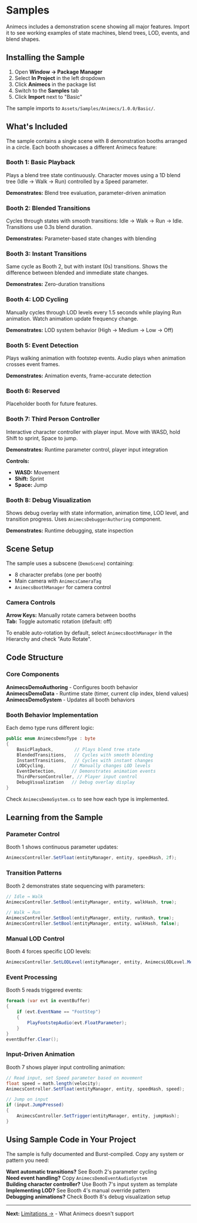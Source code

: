 # Samples

Animecs includes a demonstration scene showing all major features. Import it to see working examples of state machines, blend trees, LOD, events, and blend shapes.

## Installing the Sample

1. Open **Window → Package Manager**
2. Select **In Project** in the left dropdown
3. Click **Animecs** in the package list
4. Switch to the **Samples** tab
5. Click **Import** next to "Basic"

The sample imports to `Assets/Samples/Animecs/1.0.0/Basic/`.

## What's Included

The sample contains a single scene with 8 demonstration booths arranged in a circle. Each booth showcases a different Animecs feature:

### Booth 1: Basic Playback
Plays a blend tree state continuously. Character moves using a 1D blend tree (Idle → Walk → Run) controlled by a Speed parameter.

**Demonstrates:** Blend tree evaluation, parameter-driven animation

### Booth 2: Blended Transitions
Cycles through states with smooth transitions: Idle → Walk → Run → Idle. Transitions use 0.3s blend duration.

**Demonstrates:** Parameter-based state changes with blending

### Booth 3: Instant Transitions
Same cycle as Booth 2, but with instant (0s) transitions. Shows the difference between blended and immediate state changes.

**Demonstrates:** Zero-duration transitions

### Booth 4: LOD Cycling
Manually cycles through LOD levels every 1.5 seconds while playing Run animation. Watch animation update frequency change.

**Demonstrates:** LOD system behavior (High → Medium → Low → Off)

### Booth 5: Event Detection
Plays walking animation with footstep events. Audio plays when animation crosses event frames.

**Demonstrates:** Animation events, frame-accurate detection

### Booth 6: Reserved
Placeholder booth for future features.

### Booth 7: Third Person Controller
Interactive character controller with player input. Move with WASD, hold Shift to sprint, Space to jump.

**Demonstrates:** Runtime parameter control, player input integration

**Controls:**
- **WASD:** Movement
- **Shift:** Sprint
- **Space:** Jump

### Booth 8: Debug Visualization
Shows debug overlay with state information, animation time, LOD level, and transition progress. Uses `AnimecsDebuggerAuthoring` component.

**Demonstrates:** Runtime debugging, state inspection

## Scene Setup

The sample uses a subscene (`DemoScene`) containing:
- 8 character prefabs (one per booth)
- Main camera with `AnimecsCameraTag`
- `AnimecsBoothManager` for camera control

### Camera Controls

**Arrow Keys:** Manually rotate camera between booths  
**Tab:** Toggle automatic rotation (default: off)

To enable auto-rotation by default, select `AnimecsBoothManager` in the Hierarchy and check "Auto Rotate".

## Code Structure

### Core Components

**AnimecsDemoAuthoring** - Configures booth behavior  
**AnimecsDemoData** - Runtime state (timer, current clip index, blend values)  
**AnimecsDemoSystem** - Updates all booth behaviors

### Booth Behavior Implementation

Each demo type runs different logic:

```csharp
public enum AnimecsDemoType : byte
{
    BasicPlayback,        // Plays blend tree state
    BlendedTransitions,   // Cycles with smooth blending
    InstantTransitions,   // Cycles with instant changes
    LODCycling,          // Manually changes LOD levels
    EventDetection,      // Demonstrates animation events
    ThirdPersonController, // Player input control
    DebugVisualization   // Debug overlay display
}
```

Check `AnimecsDemoSystem.cs` to see how each type is implemented.

## Learning from the Sample

### Parameter Control

Booth 1 shows continuous parameter updates:

```csharp
AnimecsController.SetFloat(entityManager, entity, speedHash, 2f);
```

### Transition Patterns

Booth 2 demonstrates state sequencing with parameters:

```csharp
// Idle → Walk
AnimecsController.SetBool(entityManager, entity, walkHash, true);

// Walk → Run  
AnimecsController.SetBool(entityManager, entity, runHash, true);
AnimecsController.SetBool(entityManager, entity, walkHash, false);
```

### Manual LOD Control

Booth 4 forces specific LOD levels:

```csharp
AnimecsController.SetLODLevel(entityManager, entity, AnimecsLODLevel.Medium);
```

### Event Processing

Booth 5 reads triggered events:

```csharp
foreach (var evt in eventBuffer)
{
    if (evt.EventName == "FootStep")
    {
        PlayFootstepAudio(evt.FloatParameter);
    }
}
eventBuffer.Clear();
```

### Input-Driven Animation

Booth 7 shows player input controlling animation:

```csharp
// Read input, set Speed parameter based on movement
float speed = math.length(velocity);
AnimecsController.SetFloat(entityManager, entity, speedHash, speed);

// Jump on input
if (input.JumpPressed)
{
    AnimecsController.SetTrigger(entityManager, entity, jumpHash);
}
```

## Using Sample Code in Your Project

The sample is fully documented and Burst-compiled. Copy any system or pattern you need:

**Want automatic transitions?** See Booth 2's parameter cycling  
**Need event handling?** Copy `AnimecsDemoEventAudioSystem`  
**Building character controller?** Use Booth 7's input system as template  
**Implementing LOD?** See Booth 4's manual override pattern  
**Debugging animations?** Check Booth 8's debug visualization setup

---

**Next:** [Limitations →](../limitations.md) - What Animecs doesn't support